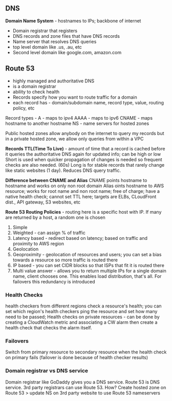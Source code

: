 ## DNS
**Domain Name System** - hostnames to IPs; backbone of internet
- Domain registrar that registers
- DNS records and zone files that have DNS records
- Name server that resolves DNS queries
- top level domain like .us, .au, etc
- Second level domain like google.com, amazon.com

## Route 53
- highly managed and authoritative DNS
- is a domain registrar
- ability to check health
- Records specify how you want to route traffic for a domain
- each record has - domain/subdomain name, record type, value, routing policy, etc

Record types -
A - maps to ipv4
AAAA - maps to ipv6
CNAME - maps hostname to another hostname
NS - name servers for hosted zones

Public hosted zones allow anybody on the internet to query my records but in a private hosted zone, we allow only queries from within a VPC

**Records TTL(Time To Live)** - amount of time that a record is cached before it queries the authoritative DNS again for updated info; can be high or low
Short is used when quicker propagation of changes is needed so frequent checks are also needed. (60s)
Long is for stable records that rarely change like static websites (1 day). Reduces DNS query traffic.

**Difference between CNAME and Alias**
CNAME points hostname to hostname and works on only non root domain
Alias oints hostname to AWS resource; works for root name and non root name; free of charge; have a native health check; cannot set TTL here; targets are ELBs, CLoudFront dist., API gateway, S3 websites, etc

**Route 53 Routing Policies** - routing here is a specific host with IP. If many are returned by a host, a random one is chosen
1. Simple
2. Weighted - can assign % of traffic
3. Latency based - redirect based on latency; based on traffic and proximity to AWS region
4. Geolocation
5. Geoproximity - geolocation of resources and users; you can set a bias towards a resource so more traffic is routed there
6. IP based - you can set CIDR blocks so that ISPs that fit it is routed there
7. Multi value answer - allows you to return multiple IPs for a single domain name, client chooses one. This enables load distribution, that's all. For failovers this redundancy is introduced

### Health Checks
health checkers from different regions check a resource's health; you can set which region's health checkers ping the resource and set how many need to be passed;
Health checks on private resources - can be done by creating a CloudWatch metric and associating a CW alarm then create a health check that checks the alarm itself.

### Failovers
Switch from primary resource to secondary resource when the health check on primary fails (failover is done because of health checker results)

### Domain registrar vs DNS service
Domain registrar like GoDaddy gives you a DNS service. Route 53 is DNS service. 3rd party registrars can use Route 53. How?
Create hosted zone on Route 53 > update NS on 3rd party website to use Route 53 nameservers
